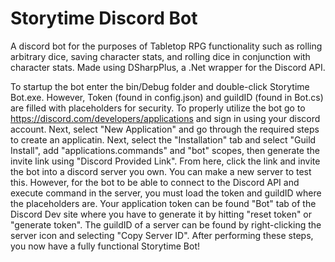 # Storytime Discord Bot
A discord bot for the purposes of Tabletop RPG functionality such as rolling arbitrary dice, saving character stats, and rolling dice in conjunction with character stats. Made using DSharpPlus, a .Net wrapper for the Discord API. 

To startup the bot enter the bin/Debug folder and double-click Storytime Bot.exe. However, Token (found in config.json) and guildID (found in Bot.cs) are filled with placeholders for security. To properly utilize the bot go to https://discord.com/developers/applications and sign in using your discord account. Next, select "New Application" and go through the required steps to create an applicatin. Next, select the "Installation" tab and select "Guild Install", add "applications.commands" and "bot" scopes, then generate the invite link using "Discord Provided Link". From here, click the link and invite the bot into a discord server you own. You can make a new server to test this. However, for the bot to be able to connect to the Discord API and execute command in the server, you must load the token and guildID where the placeholders are. Your application token can be found "Bot" tab of the Discord Dev site where you have to generate it by hitting "reset token" or "generate token". The guildID of a server can be found by right-clicking the server icon and selecting "Copy Server ID". After performing these steps, you now have a fully functional Storytime Bot!
